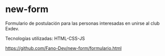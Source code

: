 # new-form
Formulario de postulación para las personas interesadas en unirse al club Exdev.


Tecnologías utilizadas:
HTML-CSS-JS


https://github.com/Fano-Dev/new-form/formulario.html
